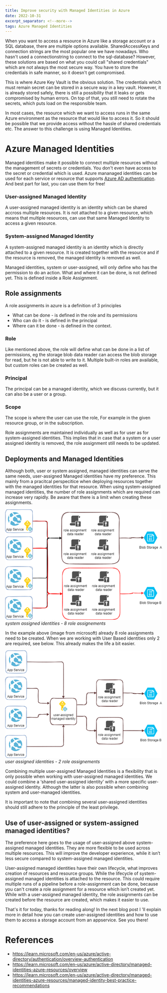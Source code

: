 ```yaml
---
title: Improve security with Managed Identities in Azure
date: 2022-10-31 
excerpt_separator: <!--more-->
tags: Azure Managed Identities
---
```


When you want to access a resource in Azure like a storage account or a SQL database, there are multiple options available. SharedAccessKeys and connection strings are the most popular one we have nowadays. Who hasn't used a connectionstring to connect to the sql-database?
However, these solutions are based on what you could call "shared credentials" which are not always the most secure way. You have to store the credentials in safe manner, so it doesn't get compromised.

This is where Azure Key Vault is the obvious solution. The credentials which must remain secret can be stored in a secure way in a key vault. However, it is already stored safely, there is still a possibility that it leaks or gets compromised by human errors. On top of that, you still need to rotate the secrets, which puts load on the responsible team.

In most cases, the resource which we want to access runs in the same Azure environment as the resource <!--more--> that would like to access it. So it should be possible that we provide access without the hassle of shared credentials etc. The answer to this challenge is using Managed Identities.  

# Azure Managed Identities
Managed identities make it possible to connect multiple resources without the management of secrets or credentials. You don't even have access to the secret or credential which is used. 
Azure mananaged identities can be used for each service or resource that supports [Azure AD authentication](https://learn.microsoft.com/en-us/azure/active-directory/managed-identities-azure-resources/managed-identities-status). And best part for last, you can use them for free! 

### User-assigned Managed Identity
A user-assigned managed identity is an identity which can be shared accross multiple resources. It is not attached to a given resource, which means that multiple resources, can use that same Managed Identity to access a given resource. 

### System-assigned Managed Identity
A system-assigned managed identity is an identity which is directly attached to a given resource. It is created together with the resource and if the resource is removed, the managed identity is removed as well. 

Managed identities, system or user-assigned, will only define who has the permission to do an action. What and where it can be done, is not defined yet. This is defined inside a Role Assignment. 

## Role assignments
A role assignments in azure is a definition of 3 principles
- What can be done - is defined in the role and its permissions
- Who can do it - is defined in the principal 
- Where can it be done - is defined in the context.

### Role 
Like mentioned above, the role will define what can be done in a list of permissions, eg the storage blob data reader can access the blob storage for read, but he is not able to write to it. Multiple built-in roles are available, but custom roles can be created as well.

### Principal
The principal can be a managed identity, which we discuss currently, but it can also be a user or a group. 

### Scope 
The scope is where the user can use the role, For example in the given resource group, or in the subscription.

Role assignments are maintained individually as well as for user as for system-assigned identities. This implies that in case that a system or a user assigned identity is removed, the role assignment still needs to be  updated. 

## Deployments and Managed Identities
Although both, user or system assigned, managed identities can serve the same needs, user-assigned Managed identities have my preference. This mainly from a pracitcal perspecitice when deploying resources together with the managed identities for that resource. When using system-assigned managed identities, the number of role assignments which are required can increase very rapidly. Be aware that there is a limit when creating these assignments. 

![system-assigned identities](https://raw.githubusercontent.com/robvanpamel/robvanpamel.github.io/main/_posts/ManagedIdentities/ManagedIdentities-Page-2.drawio.png)*system assigned identities - 8 role assignements*

In the example above (image from microsoft) already 8 role assignments need to be created. When we are working with User Based identities only 2 are required, see below. This already makes the life a bit easier. 

![user-assigned identities](https://raw.githubusercontent.com/robvanpamel/robvanpamel.github.io/main/_posts/ManagedIdentities/ManagedIdentities-Page-3.drawio.png)*user assigned identities - 2 role assignements*

Combining multiple user-assigned Managed Identities is a flexibility that is only possible when working with user-assigned managed identities. We could combine a ‘shared user-assigned identity’ with a more specific user-assigned identity. Although the latter is also possible when combining system and user-managed identities.

It is important to note that combining several user-assigned identities should still adhere to the principle of the least privilege.

## Use of user-assigned or system-assigned managed identities?
The preference here goes to the usage of user-assigned above system-assigned managed identities. They are more flexible to be used across multiple resources. This will improve the developer experience, while it isn’t less secure compared to system-assigned managed identities. 

User-assigned managed identities have their own lifecycle, what improves creation of resources and resource groups. While the lifecycle of system-assigned managed identities is attached to the resource. This could require multiple runs of a pipeline before a role-assignment can be done, because you can't create a role assignment for a resource which isn’t created yet. While with a user-assigned managed identity, the role assignments can be created before the resource are created, which makes it easier to use.  

That's it for today, thanks for reading along! 
In the next blog post I 'll explain more in detail how you can create user-assigned identities and how to use them to access a storage account from an appservice. See you there!

# References
- https://learn.microsoft.com/en-us/azure/active-directory/authentication/overview-authentication
- https://learn.microsoft.com/en-us/azure/active-directory/managed-identities-azure-resources/overview
- https://learn.microsoft.com/en-us/azure/active-directory/managed-identities-azure-resources/managed-identity-best-practice-recommendations
